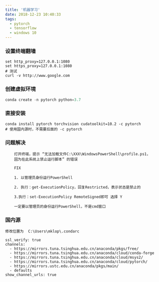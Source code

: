 ```yaml
---
title: '机器学习'
date: 2018-12-23 10:40:33
tags: 
  - pytorch
  - tensorflow
  - windows 10
---
```


### 设置终端翻墙
```shell script
set http_proxy=127.0.0.1:1080
set https_proxy=127.0.0.1:1080
# 测试
curl -v http://www.google.com
```

### 创建虚拟环境
```python
conda create -n pytorch python=3.7
```
### 直接安装
```shell script
conda install pytorch torchvision cudatoolkit=10.2 -c pytorch
# 使用国内源时，不需要后面的 -c pytorch
```

### 问题解决

```shell script
    打开终端，提示 “无法加载文件C:\XXX\WindowsPowerShell\profile.ps1，
    因为在此系统上禁止运行脚本” 的错误
    
    FIX
    
    1. 以管理员身份运行PowerShell
    
    2. 执行：get-ExecutionPolicy，回复Restricted，表示状态是禁止的
    
    3.执行：set-ExecutionPolicy RemoteSigned即可 选择 Y 
    
    一定要以管理员的身份运行PowerShell，不是cmd窗口
```

### 国内源
    修改位置为  ‪C:\Users\mklop\.condarc
```shell script
ssl_verify: true
channels:
  - https://mirrors.tuna.tsinghua.edu.cn/anaconda/pkgs/free/
  - https://mirrors.tuna.tsinghua.edu.cn/anaconda/cloud/conda-forge
  - https://mirrors.tuna.tsinghua.edu.cn/anaconda/cloud/msys2/
  - https://mirrors.tuna.tsinghua.edu.cn/anaconda/cloud/pytorch/
  - https://mirrors.ustc.edu.cn/anaconda/pkgs/main/
  - defaults
show_channel_urls: true
```